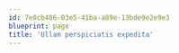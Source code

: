 ```yaml
---
id: 7e0cb486-03e5-41ba-a89e-13bde9e2e9e3
blueprint: page
title: 'Ullam perspiciatis expedita'
---
```

